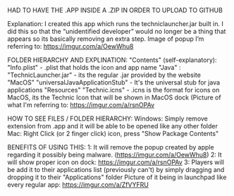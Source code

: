 HAD TO HAVE THE .APP INSIDE A .ZIP IN ORDER TO UPLOAD TO GITHUB


Explanation: I created this app which runs the techniclauncher.jar built
in. I did this so that the “unidentified developer” would no longer be a
thing that appears so its basically removing an extra step. Image of
popup I’m referring to: https://imgur.com/a/OewWhu8

FOLDER HIERARCHY AND EXPLINATION: "Contents" (self-explanatory):
"Info.plist" - .plist that holds the icon and app name "Java" :
"TechnicLauncher.jar" - its the regular .jar provided by the website
"MacOS" "universalJavaApplicationStub" - It's the universal stub for
java applications "Resources" "Technic.icns" - .icns is the format for
icons on MacOS, its the Technic Icon that will be shown in MacOS dock
(Picture of what I'm referring to: https://imgur.com/a/rsnOPAv

HOW TO SEE FILES / FOLDER HIERARCHY: Windows: Simply remove extension
from .app and it will be able to be opened like any other folder Mac:
Right Click (or 2 finger click) icon, press "Show Package Contents"

BENEFITS OF USING THIS: 1: It will remove the popup created by apple
regarding it possibly being malware. (https://imgur.com/a/OewWhu8) 2: It
will show proper icon on dock: https://imgur.com/a/rsnOPAv 3: Players
will be add it to their applications list (previously can't) by simply
dragging and dropping it to their "Applications" folder Picture of it
being in launchpad like every regular app: https://imgur.com/a/ZfVYFRU
